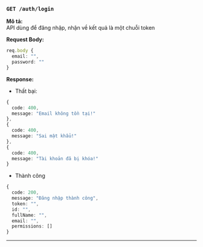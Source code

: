 ### `GET /auth/login`
**Mô tả:**  
API dùng để đăng nhập, nhận về kết quả là một chuỗi token

**Request Body:**
```typescript
req.body {
  email: "",
  password: ""
}
```

**Response:**  
- Thất bại: 
```typescript
{
  code: 400,
  message: "Email không tồn tại!"
},
{
  code: 400,
  message: "Sai mật khẩu!"
},
{
  code: 400,
  message: "Tài khoản đã bị khóa!"
}
```
- Thành công
```typescript
{
  code: 200,
  message: "Đăng nhập thành công",
  token: "",
  id: "",
  fullName: "",
  email: "",
  permissions: []
}
```
---